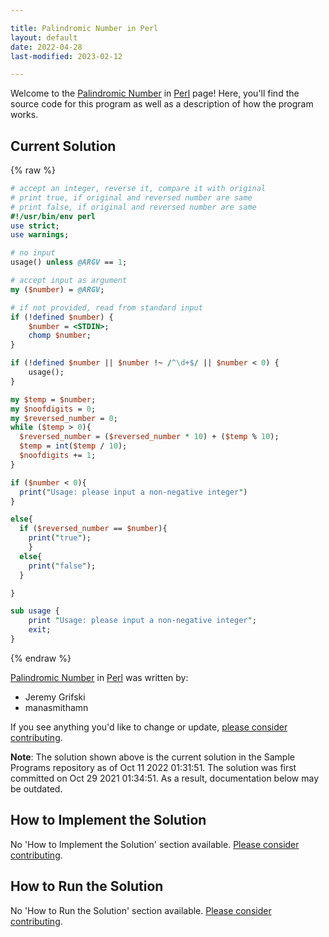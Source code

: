 ```yaml
---

title: Palindromic Number in Perl
layout: default
date: 2022-04-28
last-modified: 2023-02-12

---
```


Welcome to the [Palindromic Number](https://sampleprograms.io/projects/palindromic-number) in [Perl](https://sampleprograms.io/languages/perl) page! Here, you'll find the source code for this program as well as a description of how the program works.

## Current Solution

{% raw %}

```perl
# accept an integer, reverse it, compare it with original
# print true, if original and reversed number are same
# print false, if original and reversed number are same
#!/usr/bin/env perl
use strict;
use warnings;

# no input
usage() unless @ARGV == 1;

# accept input as argument
my ($number) = @ARGV;

# if not provided, read from standard input
if (!defined $number) {
	$number = <STDIN>;
	chomp $number;
}

if (!defined $number || $number !~ /^\d+$/ || $number < 0) {
	usage();
}

my $temp = $number;
my $noofdigits = 0;
my $reversed_number = 0;
while ($temp > 0){
  $reversed_number = ($reversed_number * 10) + ($temp % 10);
  $temp = int($temp / 10);
  $noofdigits += 1;
}

if ($number < 0){
  print("Usage: please input a non-negative integer")
}

else{
  if ($reversed_number == $number){
    print("true");
    }
  else{
    print("false");
  }

}

sub usage {
	print "Usage: please input a non-negative integer";
	exit;
}
```

{% endraw %}

[Palindromic Number](https://sampleprograms.io/projects/palindromic-number) in [Perl](https://sampleprograms.io/languages/perl) was written by:

- Jeremy Grifski
- manasmithamn

If you see anything you'd like to change or update, [please consider contributing](https://github.com/TheRenegadeCoder/sample-programs).

**Note**: The solution shown above is the current solution in the Sample Programs repository as of Oct 11 2022 01:31:51. The solution was first committed on Oct 29 2021 01:34:51. As a result, documentation below may be outdated.

## How to Implement the Solution

No 'How to Implement the Solution' section available. [Please consider contributing](https://github.com/TheRenegadeCoder/sample-programs-website).

## How to Run the Solution

No 'How to Run the Solution' section available. [Please consider contributing](https://github.com/TheRenegadeCoder/sample-programs-website).